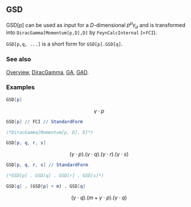 ## GSD

GSD[p] can be used as input for a $D$-dimensional $p^\mu \gamma_\mu$ and is transformed into `DiracGamma[Momentum[p,D],D]` by `FeynCalcInternal` (=`FCI`).

`GSD[p,q, ...]` is a short form for `GSD[p].GSD[q]`.

### See also

[Overview](Extra/FeynCalc.md), [DiracGamma](DiracGamma.md), [GA](GA.md), [GAD](GAD.md).

### Examples

```mathematica
GSD[p]
```

$$\gamma \cdot p$$

```mathematica
GSD[p] // FCI // StandardForm

(*DiracGamma[Momentum[p, D], D]*)
```

```mathematica
GSD[p, q, r, s]
```

$$(\gamma \cdot p).(\gamma \cdot q).(\gamma \cdot r).(\gamma \cdot s)$$

```mathematica
GSD[p, q, r, s] // StandardForm

(*GSD[p] . GSD[q] . GSD[r] . GSD[s]*)
```

```mathematica
GSD[q] . (GSD[p] + m) . GSD[q]
```

$$(\gamma \cdot q).(m+\gamma \cdot p).(\gamma \cdot q)$$
